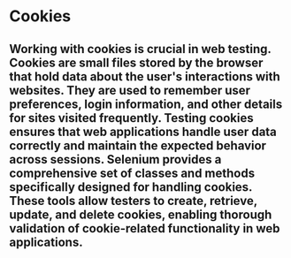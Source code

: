 <h1> Cookies </h1>

<h2>
Working with cookies is crucial in web testing. 
Cookies are small files stored by the browser that hold data about the user's interactions with websites.
They are used to remember user preferences, login information, and other details for sites visited frequently. 
Testing cookies ensures that web applications handle user data correctly and maintain the expected behavior across sessions. 
Selenium provides a comprehensive set of classes and methods specifically designed for handling cookies. 
These tools allow testers to create, retrieve, update, and delete cookies, enabling thorough validation of cookie-related functionality in web applications.
</h2>
